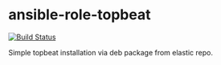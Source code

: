 # ansible-role-topbeat

[![Build Status](https://travis-ci.org/marji/ansible-role-topbeat.svg?branch=master)](https://travis-ci.org/marji/ansible-role-topbeat)

Simple topbeat installation via deb package from elastic repo.
